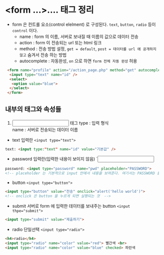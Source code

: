 # <form ...>....</form> 태그 정리
 - form 은 컨트롤 요소(control elelment) 로 구성된다. `text`, `button`, `radio` 등이 `control` 이다.  
    - name :  form 의 이름, 서버로 보내질 때 이름의 값으로 데이터 전송
    - action : form 이 전송되는 url 또는 html 링크
    - method : 전송 방법 설정, `get = default`, `post = 데이터를 url 에 공개하지 않고` 숨겨서 전송 하는 방법
    - autocomplete : 자동완성, `on` 으로 하면 `form 전체 자동 완성` 허용

```HTML
 <form name="profile" action="/action_page.php" method="get" autocomplete="on">
  <input type="text" name="id" />
  <select>
   <option value="blue">
  </select>
 </form>
```
  
## <form> 내부의 태그와 속성들
 1. <input> 태그
  type : 입력 형식  
  name : 서버로 전송되는 데이터 이름
  - text 입력란 `<input type="text">`
 ```HTML
 text: <input type:"text" name="id" value="기본값" />
 ```  
   
  - password 입력란(입력한 내용이 보이지 않음) `<input type="password">
 ```HTML
 password: <input type="password" name="pwd" placeholder="PASSWORD">
 <!-- placeholder 는 기본적으로 input 안에서 내용을 보여준다. 여기서는 PASSWORD 를 보여준다.  -->
 ```  
   
 
 - button `<input type="button">`
 ```HTML
 <input type="button" value="전송" onclick="alert('hello world')">
 <!-- onclick 은 button 을 누르게 되면 실행되는 것  -->
 ```  
   
   
 - submit 서버로 form 에 입력한 데이터를 보내주는 button `<input thpe="submit">`
 ```HTML
 <input type="submit" value="제출하기">
 ```  
   
   
 - radio 단일선택 `<input type="radio">`
 ```HTML
 <h4>radio</h4>
 <input type="radio" name="color" value="red"> 빨간색 <br>
 <input type="radio" name="color" value="blue" checked> 파란색
 ```
